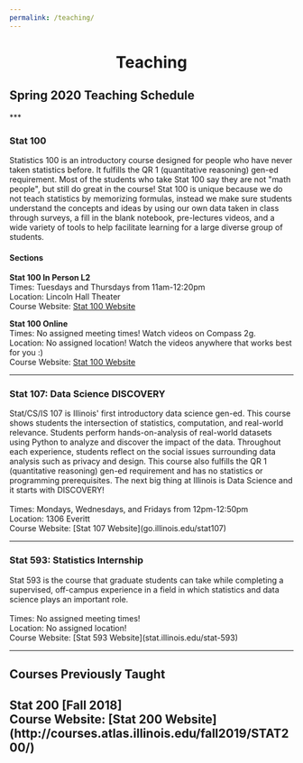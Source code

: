 ```yaml
---
permalink: /teaching/
---
```

<center><h1>Teaching</h1></center>

<h2>Spring 2020 Teaching Schedule</h2>
***
<h3>Stat 100</h3>
Statistics 100 is an introductory course designed for people who have never taken statistics before.  It fulfills the QR 1 (quantitative reasoning) gen-ed requirement. Most of the students who take Stat 100 say they are not "math people", but still do great in the course! Stat 100 is unique because we do not teach statistics by memorizing formulas, instead we make sure students understand the concepts and ideas by using our own data taken in class through surveys, a fill in the blank notebook, pre-lectures videos, and a wide variety of tools to help facilitate learning for a large diverse group of students.

<h4>Sections</h4>

**Stat 100 In Person L2**<br>
Times: Tuesdays and Thursdays from 11am-12:20pm<br>
Location: Lincoln Hall Theater<br>
Course Website: [Stat 100 Website](go.illinois.edu/stat100)<br>

**Stat 100 Online**<br>
Times: No assigned meeting times!  Watch videos on Compass 2g.<br>
Location: No assigned location!  Watch the videos anywhere that works best for you :)<br>
Course Website: [Stat 100 Website](go.illinois.edu/stat100)<br>

***
<h3>Stat 107: Data Science DISCOVERY</h3>
Stat/CS/IS 107 is Illinois' first introductory data science gen-ed.  This course shows students the intersection of statistics, computation, and real-world relevance. Students perform hands-on-analysis of real-world datasets using Python to analyze and discover the impact of the data. Throughout each experience, students reflect on the social issues surrounding data analysis such as privacy and design.  This course also fulfills the QR 1 (quantitative reasoning) gen-ed requirement and has no statistics or programming prerequisites. The next big thing at Illinois is Data Science and it starts with DISCOVERY! <br><br>
Times: Mondays, Wednesdays, and Fridays from 12pm-12:50pm<br>
Location: 1306 Everitt<br>
Course Website: [Stat 107 Website](go.illinois.edu/stat107)<br>

***
<h3>Stat 593: Statistics Internship</h3>
Stat 593 is the course that graduate students can take while completing a supervised, off-campus experience in a field in which statistics and data science plays an important role. <br><br>
Times:  No assigned meeting times!<br>
Location:  No assigned location!<br>
Course Website:  [Stat 593 Website](stat.illinois.edu/stat-593)<br>

***
<h2>Courses Previously Taught<h2>
Stat 200 [Fall 2018]<br>
Course Website: [Stat 200 Website](http://courses.atlas.illinois.edu/fall2019/STAT200/)